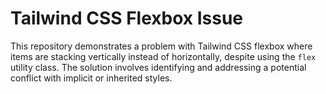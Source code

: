 # Tailwind CSS Flexbox Issue

This repository demonstrates a problem with Tailwind CSS flexbox where items are stacking vertically instead of horizontally, despite using the `flex` utility class.  The solution involves identifying and addressing a potential conflict with implicit or inherited styles.